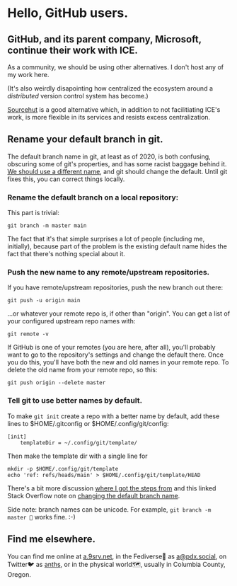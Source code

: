 # Hello, GitHub users.

## GitHub, and its parent company, Microsoft, continue their work with ICE.

As a community, we should be using other alternatives.
I don't host any of my work here.

(It's also weirdly disapointing how centralized the ecosystem around a
_distributed_ version control system has become.)

[Sourcehut](https://sourcehut.org) is a good alternative which,
in addition to not facilitiating ICE's work,
is more flexible in its services and resists excess centralization.

## Rename your default branch in git.

The default branch name in git, at least as of 2020, is both confusing,
obscuring some of git's properties, and has some racist baggage behind it.
[We should use a different name](http://a.9srv.net/b/master_in_tech),
and git should change the default.
Until git fixes this, you can correct things locally.

### Rename the default branch on a local repository:

This part is trivial:

	git branch -m master main

The fact that it's that simple surprises a lot of people (including me, initially),
because part of the problem is the existing default name hides the fact that
there's nothing special about it.

### Push the new name to any remote/upstream repositories.

If you have remote/upstream repositories, push the new branch out there:

	git push -u origin main

...or whatever your remote repo is, if other than "origin".
You can get a list of your configured upstream repo names with:

	git remote -v

If GitHub is one of your remotes (you are here, after all),
you'll probably want to go to the repository's settings and change the default there.
Once you do this, you'll have both the new and old names in your remote repo.
To delete the old name from your remote repo, so this:

	git push origin --delete master

### Tell git to use better names by default.

To make `git init` create a repo with a better name by default,
add these lines to $HOME/.gitconfig or $HOME/.config/git/config:

	[init]
		templateDir = ~/.config/git/template/

Then make the template dir with a single line for

	mkdir -p $HOME/.config/git/template
	echo 'ref: refs/heads/main' > $HOME/.config/git/template/HEAD


There's a bit more discussion
[where I got the steps from](https://www.hanselman.com/blog/EasilyRenameYourGitDefaultBranchFromMasterToMain.aspx)
and this linked Stack Overflow note on
[changing the default branch name](https://stackoverflow.com/questions/42871542/how-can-i-create-a-git-repository-with-the-default-branch-name-other-than-maste/50880622#50880622).

Side note: branch names can be unicode.
For example, `git branch -m master 🌱` works fine. :-)


## Find me elsewhere.
You can find me
online at [a.9srv.net](http://a.9srv.net),
in the Fediverse🐘 as [a@pdx.social](https://pdx.social/a),
on Twitter🐦 as [anths](https://twitter.com/anths),
or in the physical world🗺, usually in Columbia County, Oregon.